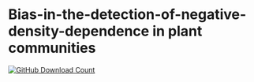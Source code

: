 # Bias-in-the-detection-of-negative-density-dependence in plant communities 

[![GitHub Download Count](https://github-basic-badges.herokuapp.com/downloads/mdetto/Bias-in-the-detection-of-negative-density-dependence/total.svg)]()

